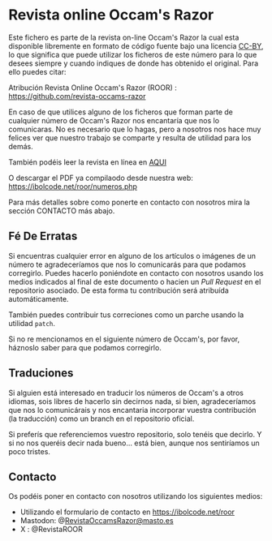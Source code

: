 # Revista online Occam's Razor

Este fichero es parte de la revista on-line Occam's Razor la cual esta disponible libremente en formato de código fuente bajo una licencia [CC-BY](http://creativecommons.org/licenses/by/4.0/), lo que significa que puede utilizar los ficheros de este número para lo que desees siempre y cuando indiques de donde has obtenido el original. Para ello puedes citar:

Atribución Revista Online Occam's Razor (ROOR) : https://github.com/revista-occams-razor

En caso de que utilices alguno de los ficheros que forman parte de cualquier número de Occam's Razor nos encantaría que nos lo comunicaras. No es necesario que lo hagas, pero a nosotros nos hace muy felices ver que nuestro trabajo se comparte y resulta de utilidad para los demás.

También podéis leer la revista en línea en [AQUI](https://ibolcode.net/roor/revista.php?numero=6)

O descargar el PDF ya compilaodo desde nuestra web: https://ibolcode.net/roor/numeros.php

Para más detalles sobre como ponerte en contacto con nosotros mira la sección CONTACTO más abajo.

## Fé De Erratas

Si encuentras cualquier error en alguno de los artículos o imágenes de un número te agradeceríamos que nos lo comunicarás para que podamos corregirlo. Puedes hacerlo poniéndote en contacto con nosotros usando los medios indicados al final de este documento o hacien un _Pull Request_ en el repositorio asociado. De esta forma tu contribución será atribuída automáticamente.

También puedes contribuir tus correciones como un parche usando la utilidad `patch`. 

Si no re mencionamos en el siguiente número de Occam's, por favor, háznoslo saber para que podamos corregirlo.

## Traduciones

Si alguien está interesado en traducir los números de Occam's a otros idiomas, sois libres de hacerlo sin decirnos nada, si bien, agradeceríamos que nos lo comunicárais y nos encantaria incorporar vuestra contribución (la traducción) como un branch en el repositorio oficial.

Si preferís que referenciemos vuestro repositorio, solo tenéis que decirlo. Y si no nos queréis decir nada bueno... está bien, aunque nos sentiríamos un poco tristes.

## Contacto

Os podéis poner en contacto con nosotros utilizando los siguientes medios:

* Utilizando el formulario de contacto en https://ibolcode.net/roor
* Mastodon: @RevistaOccamsRazor@masto.es 
* X       : @RevistaROOR

